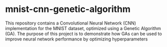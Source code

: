 # mnist-cnn-genetic-algorithm
This repository contains a Convolutional Neural Network (CNN) implementation for the MNIST dataset, optimized using a Genetic Algorithm (GA). The purpose of this project is to demonstrate how GAs can be used to improve neural network performance by optimizing hyperparameters
